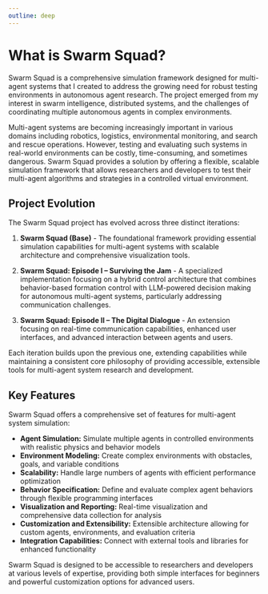 ```yaml
---
outline: deep
---
```


# What is Swarm Squad?

Swarm Squad is a comprehensive simulation framework designed for multi-agent systems that I created to address the growing need for robust testing environments in autonomous agent research. The project emerged from my interest in swarm intelligence, distributed systems, and the challenges of coordinating multiple autonomous agents in complex environments.

Multi-agent systems are becoming increasingly important in various domains including robotics, logistics, environmental monitoring, and search and rescue operations. However, testing and evaluating such systems in real-world environments can be costly, time-consuming, and sometimes dangerous. Swarm Squad provides a solution by offering a flexible, scalable simulation framework that allows researchers and developers to test their multi-agent algorithms and strategies in a controlled virtual environment.

## Project Evolution

The Swarm Squad project has evolved across three distinct iterations:

1. **Swarm Squad (Base)** - The foundational framework providing essential simulation capabilities for multi-agent systems with scalable architecture and comprehensive visualization tools.

2. **Swarm Squad: Episode I – Surviving the Jam** - A specialized implementation focusing on a hybrid control architecture that combines behavior-based formation control with LLM-powered decision making for autonomous multi-agent systems, particularly addressing communication challenges.

3. **Swarm Squad: Episode II – The Digital Dialogue** - An extension focusing on real-time communication capabilities, enhanced user interfaces, and advanced interaction between agents and users.

Each iteration builds upon the previous one, extending capabilities while maintaining a consistent core philosophy of providing accessible, extensible tools for multi-agent system research and development.

## Key Features

Swarm Squad offers a comprehensive set of features for multi-agent system simulation:

- **Agent Simulation:** Simulate multiple agents in controlled environments with realistic physics and behavior models
- **Environment Modeling:** Create complex environments with obstacles, goals, and variable conditions
- **Scalability:** Handle large numbers of agents with efficient performance optimization
- **Behavior Specification:** Define and evaluate complex agent behaviors through flexible programming interfaces
- **Visualization and Reporting:** Real-time visualization and comprehensive data collection for analysis
- **Customization and Extensibility:** Extensible architecture allowing for custom agents, environments, and evaluation criteria
- **Integration Capabilities:** Connect with external tools and libraries for enhanced functionality

Swarm Squad is designed to be accessible to researchers and developers at various levels of expertise, providing both simple interfaces for beginners and powerful customization options for advanced users.
